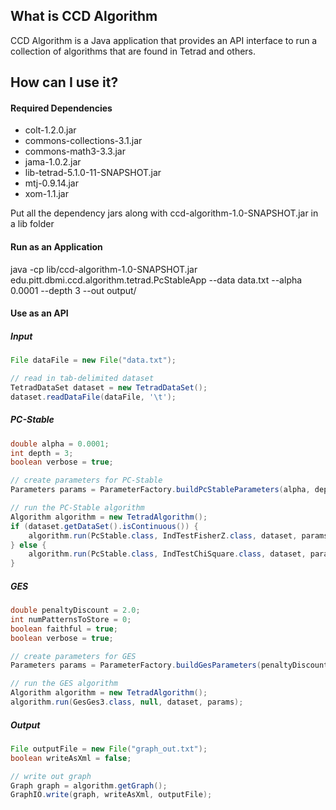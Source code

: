 ## What is CCD Algorithm

CCD Algorithm is a Java application that provides an API interface to run a collection of algorithms that are found in Tetrad and others. 


## How can I use it?

#### Required Dependencies
* colt-1.2.0.jar
* commons-collections-3.1.jar
* commons-math3-3.3.jar
* jama-1.0.2.jar
* lib-tetrad-5.1.0-11-SNAPSHOT.jar
* mtj-0.9.14.jar
* xom-1.1.jar

Put all the dependency jars along with ccd-algorithm-1.0-SNAPSHOT.jar in a lib folder

#### Run as an Application
java -cp lib/ccd-algorithm-1.0-SNAPSHOT.jar edu.pitt.dbmi.ccd.algorithm.tetrad.PcStableApp --data data.txt --alpha 0.0001 --depth 3 --out output/

#### Use as an API

##### Input
```java
File dataFile = new File("data.txt");

// read in tab-delimited dataset
TetradDataSet dataset = new TetradDataSet();
dataset.readDataFile(dataFile, '\t');
```

##### PC-Stable
```java
double alpha = 0.0001;
int depth = 3;
boolean verbose = true;

// create parameters for PC-Stable
Parameters params = ParameterFactory.buildPcStableParameters(alpha, depth, verbose);

// run the PC-Stable algorithm
Algorithm algorithm = new TetradAlgorithm();
if (dataset.getDataSet().isContinuous()) {
    algorithm.run(PcStable.class, IndTestFisherZ.class, dataset, params);
} else {
    algorithm.run(PcStable.class, IndTestChiSquare.class, dataset, params);
}
```

##### GES
```java
double penaltyDiscount = 2.0;
int numPatternsToStore = 0;
boolean faithful = true;
boolean verbose = true;

// create parameters for GES
Parameters params = ParameterFactory.buildGesParameters(penaltyDiscount, numPatternsToStore, faithful, verbose);

// run the GES algorithm
Algorithm algorithm = new TetradAlgorithm();
algorithm.run(GesGes3.class, null, dataset, params);
```

##### Output
```java
File outputFile = new File("graph_out.txt");
boolean writeAsXml = false;

// write out graph
Graph graph = algorithm.getGraph();
GraphIO.write(graph, writeAsXml, outputFile);
```